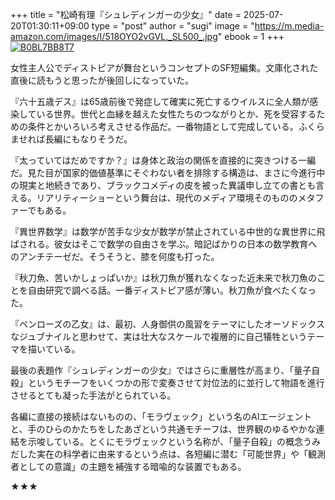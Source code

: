 +++
title = "松崎有理『シュレディンガーの少女』"
date = 2025-07-20T01:30:11+09:00
type = "post"
author = "sugi"
image = "https://m.media-amazon.com/images/I/518OYO2vGVL._SL500_.jpg"
ebook = 1
+++
<a href="https://www.amazon.co.jp/dp/B0BL7BB8T7/?tag=chezsugi-22" target="_blank"><img src="https://m.media-amazon.com/images/I/518OYO2vGVL._SL500_.jpg" alt="B0BL7BB8T7" class="alignleft" border="0" /></a>

女性主人公でディストピアが舞台というコンセプトのSF短編集。文庫化された直後に読もうと思ったが後回しになっていた。

『六十五歳デス』は65歳前後で発症して確実に死亡するウイルスに全人類が感染している世界。世代と血縁を越えた女性たちのつながりとか、死を受容するための条件とかいろいろ考えさせる作品だ。一番物語として完成している。ふくらませれば長編にもなりそうだ。

『太っていてはだめですか？』は身体と政治の関係を直接的に突きつける一編だ。見た目が国家的価値基準にそぐわない者を排除する構造は、まさに今進行中の現実と地続きであり、ブラックコメディの皮を被った異議申し立ての書とも言える。リアリティーショーという舞台は、現代のメディア環境そのもののメタファーでもある。

『異世界数学』は数学が苦手な少女が数学が禁止されている中世的な異世界に飛ばされる。彼女はそこで数学の自由さを学ぶ。暗記ばかりの日本の数学教育へのアンチテーゼだ。そうそうと、膝を何度も打った。

『秋刀魚、苦いかしょっぱいか』は秋刀魚が獲れなくなった近未来で秋刀魚のことを自由研究で調べる話。一番ディストピア感が薄い。秋刀魚が食べたくなった。

『ペンローズの乙女』は、最初、人身御供の風習をテーマにしたオーソドックスなジュブナイルと思わせて、実は壮大なスケールで複層的に自己犠牲というテーマを描いている。

最後の表題作『シュレディンガーの少女』ではさらに重層性が高まり、「量子自殺」というモチーフをいくつかの形で変奏させて対位法的に並行して物語を進行させるとても凝った手法がとられている。

各編に直接の接続はないものの、「モラヴェック」という名のAIエージェントと、手のひらのかたちをしたあざという共通モチーフは、世界観のゆるやかな連結を示唆している。とくにモラヴェックという名称が、「量子自殺」の概念うみだした実在の科学者に由来するという点は、各短編に潜む「可能世界」や「観測者としての意識」の主題を補強する暗喩的な装置でもある。

★★★
